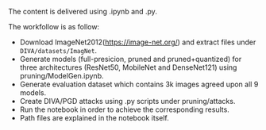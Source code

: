The content is delivered using .ipynb and .py.

The workfollow is as follow:
- Download ImageNet2012(https://image-net.org/) and extract files under ``DIVA/datasets/ImagNet``.
- Generate models (full-presicion, pruned and pruned+quantized) for three architectures (ResNet50, MobileNet and DenseNet121) using pruning/ModelGen.ipynb.
- Generate evaluation dataset which contains 3k images agreed upon all 9 models.
- Create DIVA/PGD attacks using .py scripts under pruning/attacks.
- Run the notebook in order to achieve the corresponding results.
- Path files are explained in the notebook itself.
